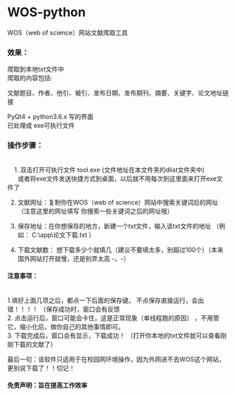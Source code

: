 # WOS-python
WOS（web of science）网站文献爬取工具


<h3>效果：</h3>
爬取到本地txt文件中<br>
爬取的内容包括:<br>

文献题目、作者、他引、被引、发布日期、发布期刊、摘要、关键字、论文地址链接

PyQt4 + python3.6.x 写的界面<br>
已处理成 exe可执行文件




<h3>操作步骤：</h3><br>
 &nbsp;&nbsp;&nbsp;&nbsp;1.  双击打开可执行文件 tool.exe  (文件地址在本文件夹的dlist文件夹中)<br>
     &nbsp;&nbsp;&nbsp;&nbsp;&nbsp;&nbsp;或者将exe文件发送快捷方式到桌面，以后就不用每次到这里面来打开exe文件了<br>

2.  文献网址：复制你在WOS（web of science）网站中搜索关键词后的网址（注意这里的网址填写 你搜索一些关键词之后的网址哦）<br>

3.  保存地址：在你想保存的地方，新建一个txt文件，输入该txt文件的地址 （例如： C:\app\论文下载.txt ）<br>

4.  下载文献数： 想下载多少个就填几（建议不要填太多，别超过100个）（本来国外网站打开就慢，还是别弄太高 -。-）<br>


<h4>注意事项：</h4><br>
	  1.填好上面几项之后，都点一下后面的保存键。 不点保存直接运行，会出错！！！！ （保存成功时，窗口会有反馈<br>
 	  2. 点击运行后，窗口可能会卡住，这是正常现象（单线程跑的原因） ，不用管它，缩小化后，做你自己的其他事情即可。<br>
	  3. 下载完成后，窗口会有显示，下载成功！ （打开你本地的txt文件就可以查看刚刚下载的文献了）<br>

<p>最后一句：该软件只适用于在校园网环境操作，因为外网进不去WOS这个网站，更别说下载了！！切记！</p> 
<h4>免责声明：旨在提高工作效率</h4>
